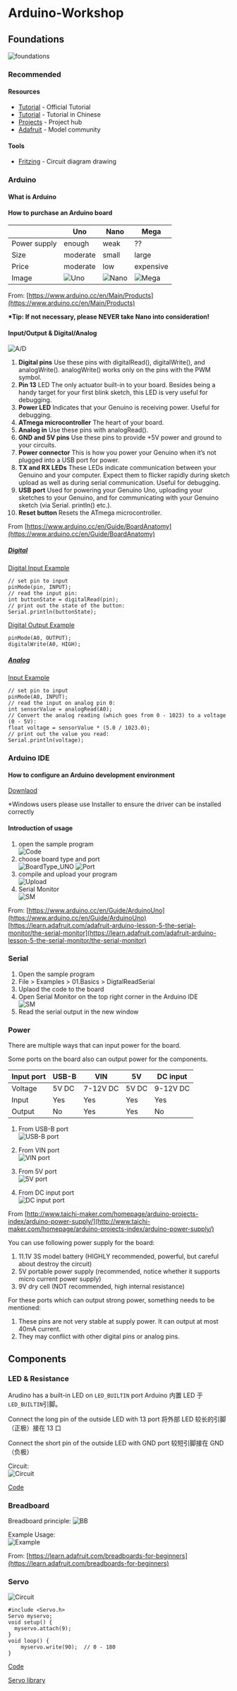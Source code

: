 # Arduino-Workshop

## Foundations

![foundations](https://www.arduino.cc/en/uploads/Main/foundations.svg)

### Recommended

#### Resources

- [Tutorial](https://www.arduino.cc/en/Tutorial/HomePage) - Official Tutorial
- [Tutorial](https://www.w3cschool.cn/arduino/) - Tutorial in Chinese
- [Projects](https://create.arduino.cc/projecthub) - Project hub
- [Adafruit](https://learn.adafruit.com/) - Model community

#### Tools

- [Fritzing](http://www.fritzing.org/) - Circuit diagram drawing

### Arduino

#### What is Arduino

#### How to purchase an Arduino board

|              | Uno                                                        | Nano                                                         | Mega                                                         |
| ------------ | ---------------------------------------------------------- | ------------------------------------------------------------ | ------------------------------------------------------------ |
| Power supply | enough                                                     | weak                                                         | ??                                                           |
| Size         | moderate                                                   | small                                                        | large                                                        |
| Price        | moderate                                                   | low                                                          | expensive                                                    |
| Image        | ![Uno](https://www.arduino.cc/en/uploads/Products/Uno.jpg) | ![Nano](https://www.arduino.cc/en/uploads/Products/Nano.jpg) | ![Mega](https://www.arduino.cc/en/uploads/Products/Mega.jpg) |
From: [https://www.arduino.cc/en/Main/Products](https://www.arduino.cc/en/Main/Products)

**\*Tip: If not necessary, please NEVER take Nano into consideration!**

#### Input/Output & Digital/Analog

![A/D](https://www.arduino.cc/en/uploads/Main/BoardAnatomy.svg)

1. **Digital pins** Use these pins with digitalRead(), digitalWrite(), and analogWrite(). analogWrite() works only on the pins with the PWM symbol.
2. **Pin 13** LED The only actuator built-in to your board. Besides being a handy target for your first blink sketch, this LED is very useful for debugging.
3. **Power LED** Indicates that your Genuino is receiving power. Useful for debugging.
4. **ATmega microcontroller** The heart of your board.
5. **Analog in** Use these pins with analogRead().
6. **GND and 5V pins** Use these pins to provide +5V power and ground to your circuits.
7. **Power connector** This is how you power your Genuino when it’s not plugged into a USB port for power.
8. **TX and RX LEDs** These LEDs indicate communication between your Genuino and your computer. Expect them to flicker rapidly during sketch upload as well as during serial communication. Useful for debugging.
9. **USB port** Used for powering your Genuino Uno, uploading your sketches to your Genuino, and for communicating with your Genuino sketch (via Serial. println() etc.).
10. **Reset button** Resets the ATmega microcontroller.

From [https://www.arduino.cc/en/Guide/BoardAnatomy](https://www.arduino.cc/en/Guide/BoardAnatomy)

##### [Digital](https://www.arduino.cc/en/Tutorial/DigitalPins)

[Digital Input Example](https://www.arduino.cc/en/Tutorial/DigitalReadSerial)

```Arduino
// set pin to input
pinMode(pin, INPUT);
// read the input pin:
int buttonState = digitalRead(pin);
// print out the state of the button:
Serial.println(buttonState);
```

[Digital Output Example](https://www.arduino.cc/en/Tutorial/Blink)

```Arduino
pinMode(A0, OUTPUT);
digitalWrite(A0, HIGH);
```

##### [Analog](https://www.arduino.cc/en/Tutorial/AnalogInputPins)

[Input Example](https://www.arduino.cc/en/Tutorial/ReadAnalogVoltage)

```Arduino
// set pin to input
pinMode(A0, INPUT);
// read the input on analog pin 0:
int sensorValue = analogRead(A0);
// Convert the analog reading (which goes from 0 - 1023) to a voltage (0 - 5V):
float voltage = sensorValue * (5.0 / 1023.0);
// print out the value you read:
Serial.println(voltage);
```

### Arduino IDE

#### How to configure an Arduino development environment

[Downlaod](https://www.arduino.cc/en/Main/Software)

\*Windows users please use Installer to ensure the driver can be installed correctly

#### Introduction of usage

1. open the sample program  
   ![Code](https://www.arduino.cc/en/uploads/Guide/UNO_Load_Blink.jpg)
2. choose board type and port  
   ![BoardType_UNO](https://www.arduino.cc/en/uploads/Guide/UNO_BoardType.jpg)
   ![Port](https://www.arduino.cc/en/uploads/Guide/UNO_Port.jpg)
3. compile and upload your program  
   ![Upload](https://www.arduino.cc/en/uploads/Guide/UNO_Upload.png)
4. Serial Monitor  
  ![SM](https://cdn-learn.adafruit.com/assets/assets/000/002/179/large1024/learn_arduino_ide_serial_moniotor_button.jpg?1396780247)

From:
[https://www.arduino.cc/en/Guide/ArduinoUno](https://www.arduino.cc/en/Guide/ArduinoUno)  
[https://learn.adafruit.com/adafruit-arduino-lesson-5-the-serial-monitor/the-serial-monitor](https://learn.adafruit.com/adafruit-arduino-lesson-5-the-serial-monitor/the-serial-monitor)

### Serial

1. Open the sample program
2. File > Examples > 01.Basics > DigtalReadSerial
3. Uplaod the code to the board
4. Open Serial Monitor on the top right corner in the Arduino IDE  
  ![SM](https://cdn-learn.adafruit.com/assets/assets/000/002/179/large1024/learn_arduino_ide_serial_moniotor_button.jpg?1396780247)
5. Read the serial output in the new window

### Power

There are multiple ways that can input power for the board.

Some ports on the board also can output power for the components.

| Input port | USB-B | VIN      | 5V    | DC input |
| ---------- | ----- | -------- | ----- | -------- |
| Voltage    | 5V DC | 7-12V DC | 5V DC | 9-12V DC |
| Input      | Yes   | Yes      | Yes   | Yes      |
| Output     | No    | Yes      | Yes   | No       |

1. From USB-B port  
   ![USB-B port](http://www.taichi-maker.com/wp-content/uploads/2018/02/arduino-power-usb-300x210.png)

2. From VIN port  
   ![VIN port](http://www.taichi-maker.com/wp-content/uploads/2018/02/arduino-power-vin.png)

3. From 5V port  
   ![5V port](http://www.taichi-maker.com/wp-content/uploads/2018/02/arduino-power-5v-1.png)

4. From DC input port  
   ![DC input port](http://www.taichi-maker.com/wp-content/uploads/2018/02/arduino-power-plug-7.png)

From [http://www.taichi-maker.com/homepage/arduino-projects-index/arduino-power-supply/](http://www.taichi-maker.com/homepage/arduino-projects-index/arduino-power-supply/)

You can use following power supply for the board:

1. 11.1V 3S model battery (HIGHLY recommended, powerful, but careful about destroy the circuit)
2. 5V portable power supply (recommended, notice whether it supports micro current power supply)
3. 9V dry cell (NOT recommended, high internal resistance)

For these ports which can output strong power, something needs to be mentioned:

1. These pins are not very stable at supply power. It can output at most 40mA current.
2. They may conflict with other digital pins or analog pins.

## Components

### LED & Resistance

Arudino has a built-in LED on `LED_BUILTIN` port Arduino 内置 LED 于`LED_BUILTIN`引脚。

Connect the long pin of the outside LED with 13 port 将外部 LED 较长的引脚（正极）接在 13 口

Connect the short pin of the outside LED with GND port 较短引脚接在 GND（负极）

Circuit:  
![Circuit](https://www.arduino.cc/en/uploads/Tutorial/ExampleCircuit_bb.png)

[Code](https://www.arduino.cc/en/Tutorial/Blink)

### Breadboard

Breadboard principle:
![BB](https://cdn-learn.adafruit.com/assets/assets/000/035/425/large1024/components_Full-Size-Breadboard-Diagram.jpg?1472967445)

Example Usage:  
![Example](https://cdn-learn.adafruit.com/assets/assets/000/035/424/large1024/components_trinket_20150117_145609.jpg?1472967434)

From: [https://learn.adafruit.com/breadboards-for-beginners](https://learn.adafruit.com/breadboards-for-beginners)

### Servo

![Circuit](https://www.arduino.cc/en/uploads/Tutorial/sweep_bb.png)

```Arduino
#include <Servo.h>
Servo myservo;
void setup() {
  myservo.attach(9);
}
void loop() {
    myservo.write(90);  // 0 - 180
}
```

[Code](https://www.arduino.cc/en/Tutorial/Sweep)

[Servo library](https://www.arduino.cc/en/Reference/Servo)